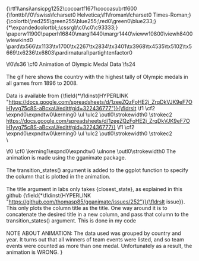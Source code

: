 {\rtf1\ansi\ansicpg1252\cocoartf1671\cocoasubrtf600
{\fonttbl\f0\fswiss\fcharset0 Helvetica;\f1\froman\fcharset0 Times-Roman;}
{\colortbl;\red255\green255\blue255;\red0\green0\blue233;}
{\*\expandedcolortbl;;\cssrgb\c0\c0\c93333;}
\paperw11900\paperh16840\margl1440\margr1440\vieww10800\viewh8400\viewkind0
\pard\tx566\tx1133\tx1700\tx2267\tx2834\tx3401\tx3968\tx4535\tx5102\tx5669\tx6236\tx6803\pardirnatural\partightenfactor0

\f0\fs36 \cf0 Animation of Olympic Medal Data
\fs24 \
\
The gif here shows the country with the highest tally of Olympic medals in all games from 1896 to 2008.\
\
Data is available from {\field{\*\fldinst{HYPERLINK "https://docs.google.com/spreadsheets/d/1zeeZQzFoHE2j_ZrqDkVJK9eF7OH1yvg75c8S-aBcxaU/edit#gid=322436777"}}{\fldrslt 
\f1 \cf2 \expnd0\expndtw0\kerning0
\ul \ulc2 \outl0\strokewidth0 \strokec2 https://docs.google.com/spreadsheets/d/1zeeZQzFoHE2j_ZrqDkVJK9eF7OH1yvg75c8S-aBcxaU/edit#gid=322436777}}
\f1 \cf2 \expnd0\expndtw0\kerning0
\ul \ulc2 \outl0\strokewidth0 \strokec2 \
\

\f0 \cf0 \kerning1\expnd0\expndtw0 \ulnone \outl0\strokewidth0 The animation is made using the gganimate package. \
\
The transition_states() argument is added to the ggplot function to specify the column that is plotted in the animation.\
\
The title argument in labs only takes \{closest_state\}, as explained in this github {\field{\*\fldinst{HYPERLINK "https://github.com/thomasp85/gganimate/issues/252"}}{\fldrslt issue}}. This only plots the column title as the title. One way around it is to concatenate the desired title in a new column, and pass that column to the transition_states() argument. This is done in my code\
\
NOTE ABOUT ANIMATION: The data used was grouped by country and year. It turns out that all winners of team events were listed, and so team events were counted as more than one medal. Unfortunately as a result, the animation is WRONG. }